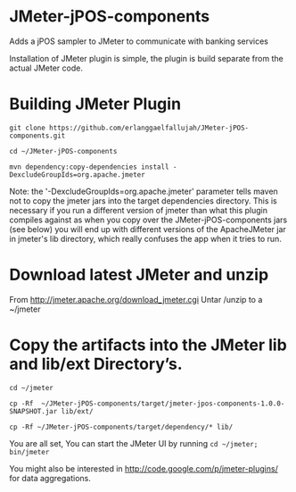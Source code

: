 JMeter-jPOS-components
======================

Adds a jPOS sampler to JMeter to communicate with banking services

Installation of JMeter plugin is simple, the plugin is build separate from the actual JMeter code.
# Building JMeter Plugin
`git clone https://github.com/erlanggaelfallujah/JMeter-jPOS-components.git`

`cd ~/JMeter-jPOS-components`

`mvn dependency:copy-dependencies install -DexcludeGroupIds=org.apache.jmeter`

Note: the '-DexcludeGroupIds=org.apache.jmeter' parameter tells maven not to copy the jmeter jars into the target dependencies directory. This is necessary if you run a different version of jmeter than what this plugin compiles against as when you copy over the JMeter-jPOS-components jars (see below) you will end up with different versions of the ApacheJMeter jar in jmeter's lib directory, which really confuses the app when it tries to run. 

# Download latest JMeter and unzip
From http://jmeter.apache.org/download_jmeter.cgi
Untar /unzip to a ~/jmeter

# Copy the artifacts into the JMeter lib and lib/ext Directory’s.
`cd ~/jmeter`

`cp -Rf  ~/JMeter-jPOS-components/target/jmeter-jpos-components-1.0.0-SNAPSHOT.jar lib/ext/`

`cp -Rf ~/JMeter-jPOS-components/target/dependency/* lib/`

You are all set, You can start the JMeter UI by running 
`cd ~/jmeter; bin/jmeter`

You might also be interested in http://code.google.com/p/jmeter-plugins/ for data aggregations.
